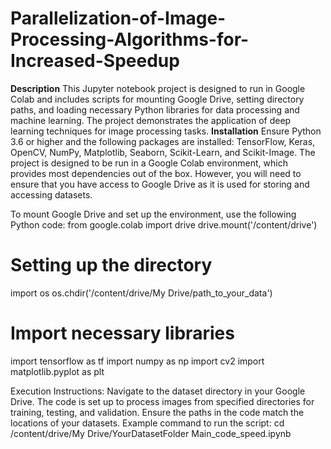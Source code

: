 # Parallelization-of-Image-Processing-Algorithms-for-Increased-Speedup

**Description**
This Jupyter notebook project is designed to run in Google Colab and includes scripts for mounting Google Drive, setting directory paths, and loading necessary Python libraries for data processing and machine learning. The project demonstrates the application of deep learning techniques for image processing tasks.
**Installation**
Ensure Python 3.6 or higher and the following packages are installed: TensorFlow, Keras, OpenCV, NumPy, Matplotlib, Seaborn, Scikit-Learn, and Scikit-Image. The project is designed to be run in a Google Colab environment, which provides most dependencies out of the box. However, you will need to ensure that you have access to Google Drive as it is used for storing and accessing datasets.

To mount Google Drive and set up the environment, use the following Python code:
from google.colab import drive
drive.mount('/content/drive')

# Setting up the directory
import os
os.chdir('/content/drive/My Drive/path_to_your_data')

# Import necessary libraries
import tensorflow as tf
import numpy as np
import cv2
import matplotlib.pyplot as plt

Execution Instructions:
Navigate to the dataset directory in your Google Drive. The code is set up to process images from specified directories for training, testing, and validation. Ensure the paths in the code match the locations of your datasets.
Example command to run the script:
cd /content/drive/My Drive/YourDatasetFolder
Main_code_speed.ipynb

